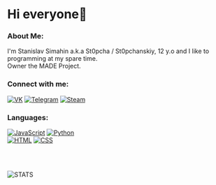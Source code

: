 # Hi everyone👋

### About Me:
I'm Stanislav Simahin a.k.a St0pcha / St0pchanskiy, 12 y.o and I like to programming at my spare time.<br>
Owner the MADE Project.<br>

### Connect with me:

[![VK](https://img.shields.io/badge/-VK-090909?style=for-the-badge&amp&logo=Vk&amp&logoColor=4F7DB3)](https://vk.com/st0pcha) [![Telegram](https://img.shields.io/badge/-Telegram-090909?style=for-the-badge&logo=telegram&logoColor=27A0D9)](https://t.me/st0pcha) [![Steam](https://img.shields.io/badge/-STEAM-090909?style=for-the-badge&amp;logo=steam&amp;logoColor=2d5e91)](https://steamcommunity.com/id/st0p_04ka)  

### Languages:

[![JavaScript](https://img.shields.io/badge/-JavaScript-090909?style=for-the-badge&amp;logo=JavaScript&amp;logoColor=2d5e91)](https://github.com/St0pcha)
[![Python](https://img.shields.io/badge/-Python-090909?style=for-the-badge&amp;logo=Pytohon&amp;logoColor=2d5e91)](https://github.com/St0pcha)  
[![HTML](https://img.shields.io/badge/-HTML-090909?style=for-the-badge&amp;logo=HTML&amp;logoColor=2d5e91)](https://github.com/St0pcha)
[![CSS](https://img.shields.io/badge/-CSS-090909?style=for-the-badge&amp;logo=CSS&amp;logoColor=2d5e91)](https://github.com/St0pcha)

<br />
<br />

![STATS](https://github-readme-stats.vercel.app/api?username=St0pcha&show_icons=true&theme=dark)
